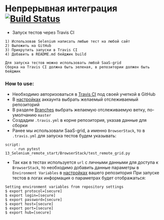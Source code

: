 # Непрерывная интеграция [![Build Status](https://travis-ci.org/vamotest/qa_automation.svg?branch=26_Continuous_Integration)](https://travis-ci.org/vamotest/qa_automation)
* Запуск тестов через Travis CI
```
1) Использовав Selenium написать любые тест на любой сайт
2) Выложить на GitHub
3) Прикрутить запуски в Travis CI
4) Добавить в README.md бейджик build

Для запуска тестов можно использовать любой SaaS-grid
Сборка на Travis CI должна быть зеленая, в репозитории должен быть бейджик
```

### How to use:
* Необходимо авторизоваться в [Travis CI](https://github.com/login?client_id=f244293c729d5066cf27&return_to=%2Flogin%2Foauth%2Fauthorize%3Fclient_id%3Df244293c729d5066cf27%26redirect_uri%3Dhttps%253A%252F%252Fapi.travis-ci.org%252Fauth%252Fhandshake%26scope%3Dread%253Aorg%252Cuser%253Aemail%252Crepo_deployment%252Crepo%253Astatus%252Cwrite%253Arepo_hook%26state%3DldsGL5S0LK_xjZdvaXXYJA%253A%253A%253Ahttps%253A%252F%252Ftravis-ci.org%252F) под своей учеткой в GitHub
* В [настройках](https://travis-ci.org/account/repositories) аккаунта выбрать желаемый отслеживаемый репозиторий
* В разделе [Branches](https://travis-ci.org/vamotest/qa_automation/branches) выбрать желаемую отслеживаемую ветку, по-умолчанию `master`
* Создадим `.travis.yml` в корне репозитория, указав данные для сборки
* Ранее мы использовали SaaS-grid, а именно `BrowserStack`, то в `.travis.yml`
для запуска тестов будем указывать: 
```
script:
    - run pytest 13_Selenium_remote_start/BrowserStack/test_remote_grid.py

```
* Так как в тестах используется `url` c личными данными для доступа 
к `BrowserStack`, то необходимо добавить данные параметры 
в `Environment Variables` в [настройках](https://travis-ci.org/vamotest/qa_automation/settings) вашего репозитория
При запуске тестов в логах информация о параметрах будет отображаться:
```
Setting environment variables from repository settings
$ export protocol=[secure]
$ export login=[secure]
$ export password=[secure]
$ export host=[secure]
$ export port=[secure]
$ export hub=[secure]
``` 